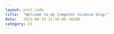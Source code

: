 ```yaml
---
layout: post_code
title:  "Welcome to my Computer Science blog!"
date:   2023-08-19 11:56:06 +0100
category: CS
---
```


